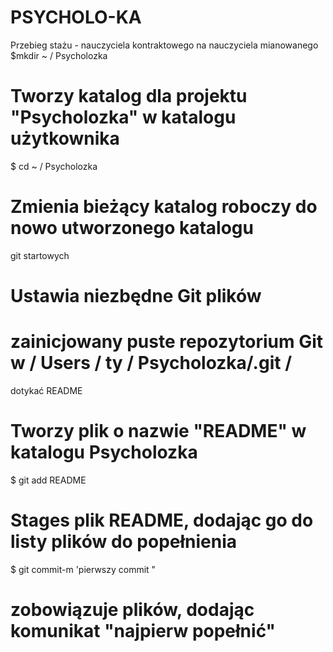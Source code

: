 PSYCHOLO-KA
===========

Przebieg stażu - nauczyciela kontraktowego na nauczyciela mianowanego
$mkdir ~ / Psycholozka
# Tworzy katalog dla projektu "Psycholozka" w katalogu użytkownika

$ cd ~ / Psycholozka
# Zmienia bieżący katalog roboczy do nowo utworzonego katalogu

git startowych 
# Ustawia niezbędne Git plików 
# zainicjowany puste repozytorium Git w / Users / ty / Psycholozka/.git /

dotykać README 
# Tworzy plik o nazwie "README" w katalogu Psycholozka
$ git add README 
# Stages plik README, dodając go do listy plików do popełnienia

$ git commit-m 'pierwszy commit " 
# zobowiązuje plików, dodając komunikat "najpierw popełnić"
